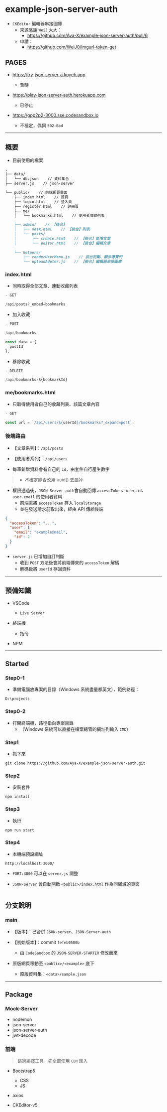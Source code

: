 # example-json-server-auth

- `CKEditor` 編輯器串接圖庫
  - 來源感謝 `WeiJ` 大大：
    - <https://github.com/Aya-X/example-json-server-auth/pull/6>
  - 申請：
    - <https://github.com/WeiJ0/imgurl-token-get>

## PAGES

- <https://try-json-server-a.koyeb.app>
  - 暫時

- <https://play-json-server-auth.herokuapp.com>
  - 已停止

- <https://gpp2p2-3000.sse.codesandbox.io>
  - 不穩定，偶爾 `502-Bad`

---

## 概要

- 目前使用的檔案

```markdown
.
├── data/
│   └── db.json    // 資料集合
├── server.js    // json-server

└── public/    // 前端網頁畫面
    ├── index.html    // 首頁
    ├── login.html    // 登入頁
    ├── register.html    // 註冊頁
    ├── me/
    │   └── bookmarks.html    // 使用者收藏列表

    ├── admin/    // 【後台】
    │   ├── desk.html    // 【後台】列表
    │   └── posts/
    │       ├── create.html    // 【後台】新增文章
    │       └── editor.html    // 【後台】編輯文章
    
    └── helpers/
        ├── renderUserMenu.js    // 前台判斷、顯示導覽列
        └── uploadAdpter.js    // 【後台】編輯器串接圖庫
```

### index.html

- 同時取得全部文章、連動收藏列表

```js
- GET

/api/posts?_embed=bookmarks
```

- 加入收藏

```js
- POST

/api/bookmarks

const data = {
  postId
};
```

- 移除收藏

```js
- DELETE

/api/bookmarks/${bookmarkId}
```

### me/bookmarks.html

- 只取得使用者自己的收藏列表、該篇文章內容

```js
- GET

const url = `/api/users/${userId}/bookmarks?_expand=post`;
```

### 後端路由

- 【文章系列】：`/api/posts`

- 【使用者系列】：`/api/users`

- 每筆新增資料會有自己的 `id`，由套件自行產生數字

> - 不確定能否改用 uuid() 去蓋掉

- 權限通過後，`JSON-Server-auth`會自動回傳 `accessToken`、`user.id`、`user.email` 的使用者資料
  - 前端需將 `accessToken` 存入 `localStorage`
  - 並在發送請求前取出來，經由 API 傳給後端

```JSON
{
  "accessToken": "...",
  "user": {
    "email": "example@mail",
    "id": 2
  }
}
```

- `server.js` 已增加自訂判斷
  - 收到 `POST` 方法後會將前端傳來的 `accessToken` 解碼
  - 解碼後將 `userId` 存回資料

---

## 預備知識

- VSCode

  - `Live Server`

- 終端機

  - 指令

- NPM

---

## Started

### Step0-1

- 準備電腦放專案的目錄（Windows 系統盡量都英文），範例路徑：

```shell
D:\projects
```

### Step0-2

- 打開終端機，路徑指向專案目錄
  - （Windows 系統可以直接在檔案總管的網址列輸入 `CMD`）

### Step1

- 抓下來

```shell
git clone https://github.com/Aya-X/example-json-server-auth.git
```

### Step2

- 安裝套件

```shell
npm install
```

### Step3

- 執行

```shell
npm run start
```

### Step4

- 本機端預設網址

```shell
http://localhost:3000/
```

- `PORT:3000` 可以在 `server.js` 調整

- `JSON-Server` 會自動開啟 `<public>/index.html` 作為同網域的頁面

```shell

```

<!-- - 開分支 -->

## 分支說明

### main

- 【版本】：已合併 `JSON-server`、`JSON-Server-auth`

- 【初始版本】：commit `fefeb0580b`

  - 由 `CodeSandbox` 的 `JSON-SERVER-STARTER` 修改而來

- 原版網頁移動至 `<public>/<example>` 底下
  - 原版資料集：`<data>/sample.json`

---

## Package

### Mock-Server

- nodemon
- json-server
- json-server-auth
- jwt-decode

### 前端

> 跳過編譯工具，先全部使用 `CDN` 匯入

- Bootstrap5

  - CSS
  - JS

- axios

- CKEditor-v5

